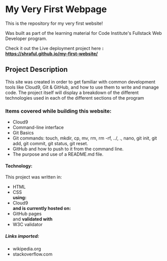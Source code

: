 # My Very First Webpage
This is the repository for my very first website!

Was built as part of the learning material for Code Institute's Fullstack Web Developer program.

Check it out the Live deployment project here <b>: https://shraful.github.io/my-first-website/</b>

## Project Description
This site was created in order to get familiar with common development tools like Cloud9, Git & GitHub, and how to use them to write and manage code. The project itself will display a breakdown of the different technologies used in each of the different sections of the program


### Items covered while building this website:
<ul> 
<li>Cloud9</li>
<li>Command-line interface</li>
<li>Git Basics</li>
<li>Git commands: touch, mkdir, cp, mv, rm, rm -rf, ../, ., nano, git init, git add, git commit, git status, git reset.</li>
<li>GitHub and how to push to it from the command line.</li>
<li>The purpose and use of a README.md file.</li>
</ul>

#### Technology:
This project was written in:
<ul>
<li>HTML</li>
<li>CSS</li><b>using:</b>
<li>Cloud9</li><b>and is currently hosted on:</b>
<li>GitHub pages</li> and <b>validated with</b>
<li>W3C validator</li>
</ul>

##### Links imported:
<ul> 
<li>wikipedia.org</li>
<li>stackoverflow.com</li>
</ul>
